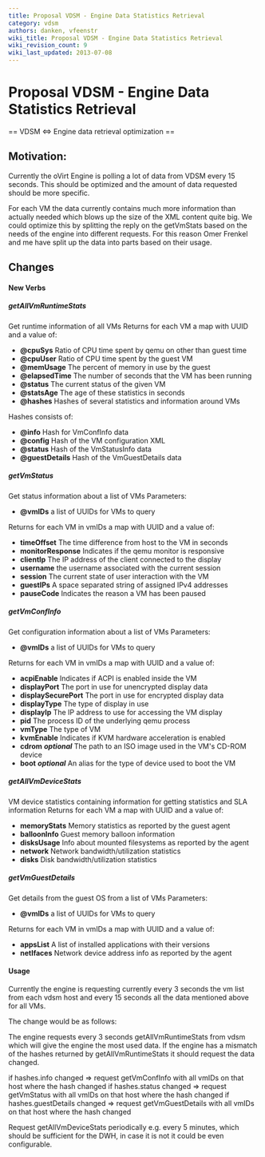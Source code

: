 ```yaml
---
title: Proposal VDSM - Engine Data Statistics Retrieval
category: vdsm
authors: danken, vfeenstr
wiki_title: Proposal VDSM - Engine Data Statistics Retrieval
wiki_revision_count: 9
wiki_last_updated: 2013-07-08
---
```


# Proposal VDSM - Engine Data Statistics Retrieval

== VDSM <=> Engine data retrieval optimization ==

## Motivation:

Currently the oVirt Engine is polling a lot of data from VDSM every 15 seconds. This should be optimized and the amount of data requested should be more specific.

For each VM the data currently contains much more information than actually needed which blows up the size of the XML content quite big. We could optimize this by splitting the reply on the getVmStats based on the needs of the engine into different requests. For this reason Omer Frenkel and me have split up the data into parts based on their usage.

## Changes

#### New Verbs

##### getAllVmRuntimeStats

Get runtime information of all VMs
Returns for each VM a map with UUID and a value of:

*   **@cpuSys** Ratio of CPU time spent by qemu on other than guest time
*   **@cpuUser** Ratio of CPU time spent by the guest VM
*   **@memUsage** The percent of memory in use by the guest
*   **@elapsedTime** The number of seconds that the VM has been running
*   **@status** The current status of the given VM
*   **@statsAge** The age of these statistics in seconds
*   **@hashes** Hashes of several statistics and information around VMs

Hashes consists of:

*   **@info** Hash for VmConfInfo data
*   **@config** Hash of the VM configuration XML
*   **@status** Hash of the VmStatusInfo data
*   **@guestDetails** Hash of the VmGuestDetails data

##### getVmStatus

Get status information about a list of VMs
Parameters:

*   **@vmIDs** a list of UUIDs for VMs to query

Returns for each VM in vmIDs a map with UUID and a value of:

*   **timeOffset** The time difference from host to the VM in seconds
*   **monitorResponse** Indicates if the qemu monitor is responsive
*   **clientIp** The IP address of the client connected to the display
*   **username** the username associated with the current session
*   **session** The current state of user interaction with the VM
*   **guestIPs** A space separated string of assigned IPv4 addresses
*   **pauseCode** Indicates the reason a VM has been paused

##### getVmConfInfo

Get configuration information about a list of VMs
Parameters:

*   **@vmIDs** a list of UUIDs for VMs to query

Returns for each VM in vmIDs a map with UUID and a value of:

*   **acpiEnable** Indicates if ACPI is enabled inside the VM
*   **displayPort** The port in use for unencrypted display data
*   **displaySecurePort** The port in use for encrypted display data
*   **displayType** The type of display in use
*   **displayIp** The IP address to use for accessing the VM display
*   **pid** The process ID of the underlying qemu process
*   **vmType** The type of VM
*   **kvmEnable** Indicates if KVM hardware acceleration is enabled
*   **cdrom** ***optional*** The path to an ISO image used in the VM's CD-ROM device
*   **boot** ***optional*** An alias for the type of device used to boot the VM

##### getAllVmDeviceStats

VM device statistics containing information for getting statistics and SLA information
Returns for each VM a map with UUID and a value of:

*   **memoryStats** Memory statistics as reported by the guest agent
*   **balloonInfo** Guest memory balloon information
*   **disksUsage** Info about mounted filesystems as reported by the agent
*   **network** Network bandwidth/utilization statistics
*   **disks** Disk bandwidth/utilization statistics

##### getVmGuestDetails

Get details from the guest OS from a list of VMs
Parameters:

*   **@vmIDs** a list of UUIDs for VMs to query

Returns for each VM in vmIDs a map with UUID and a value of:

*   **appsList** A list of installed applications with their versions
*   **netIfaces** Network device address info as reported by the agent

#### Usage

Currently the engine is requesting currently every 3 seconds the vm list from each vdsm host and every 15 seconds all the data mentioned above for all VMs.

The change would be as follows:

The engine requests every 3 seconds getAllVmRuntimeStats from vdsm which will give the engine the most used data. If the engine has a mismatch of the hashes returned by getAllVmRuntimeStats it should request the data changed.

if hashes.info changed => request getVmConfInfo with all vmIDs on that host where the hash changed if hashes.status changed => request getVmStatus with all vmIDs on that host where the hash changed if hashes.guestDetails changed => request getVmGuestDetails with all vmIDs on that host where the hash changed

Request getAllVmDeviceStats periodically e.g. every 5 minutes, which should be sufficient for the DWH, in case it is not it could be even configurable.
